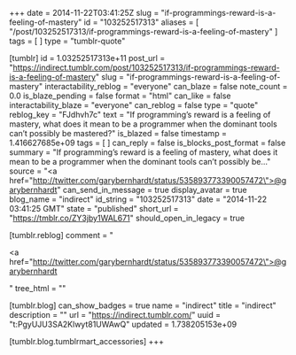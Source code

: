 +++
date = 2014-11-22T03:41:25Z
slug = "if-programmings-reward-is-a-feeling-of-mastery"
id = "103252517313"
aliases = [ "/post/103252517313/if-programmings-reward-is-a-feeling-of-mastery" ]
tags = [ ]
type = "tumblr-quote"

[tumblr]
id = 1.03252517313e+11
post_url = "https://indirect.tumblr.com/post/103252517313/if-programmings-reward-is-a-feeling-of-mastery"
slug = "if-programmings-reward-is-a-feeling-of-mastery"
interactability_reblog = "everyone"
can_blaze = false
note_count = 0.0
is_blaze_pending = false
format = "html"
can_like = false
interactability_blaze = "everyone"
can_reblog = false
type = "quote"
reblog_key = "FJdhvh7c"
text = "If programming&rsquo;s reward is a feeling of mastery, what does it mean to be a programmer when the dominant tools can&rsquo;t possibly be mastered?"
is_blazed = false
timestamp = 1.416627685e+09
tags = [ ]
can_reply = false
is_blocks_post_format = false
summary = "If programming’s reward is a feeling of mastery, what does it mean to be a programmer when the dominant tools can’t possibly be..."
source = "<a href=\"http://twitter.com/garybernhardt/status/535893773390057472\">@garybernhardt</a>"
can_send_in_message = true
display_avatar = true
blog_name = "indirect"
id_string = "103252517313"
date = "2014-11-22 03:41:25 GMT"
state = "published"
short_url = "https://tmblr.co/ZY3jby1WAL671"
should_open_in_legacy = true

[tumblr.reblog]
comment = "<p><a href=\"http://twitter.com/garybernhardt/status/535893773390057472\">@garybernhardt</a></p>"
tree_html = ""

[tumblr.blog]
can_show_badges = true
name = "indirect"
title = "indirect"
description = ""
url = "https://indirect.tumblr.com/"
uuid = "t:PgyUJU3SA2Klwyt81UWAwQ"
updated = 1.738205153e+09

[tumblr.blog.tumblrmart_accessories]
+++
